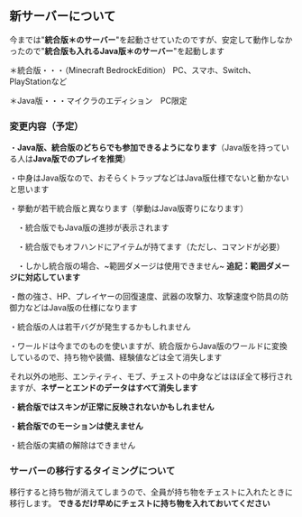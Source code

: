 ## 新サーバーについて
今までは"**統合版＊のサーバー**"を起動させていたのですが、安定して動作しなかったので"**統合版も入れるJava版＊のサーバー**"を起動します

＊統合版・・・（Minecraft BedrockEdition）  PC、スマホ、Switch、PlayStationなど

＊Java版・・・マイクラのエディション　PC限定
### 変更内容（予定）
・**Java版、統合版のどちらでも参加できるようになります**（Java版を持っている人は**Java版でのプレイを推奨**）

・中身はJava版なので、おそらくトラップなどはJava版仕様でないと動かないと思います

・挙動が若干統合版と異なります（挙動はJava版寄りになります）

　・統合版でもJava版の進捗が表示されます
 
　・統合版でもオフハンドにアイテムが持てます（ただし、コマンドが必要）
 
　・しかし統合版の場合、~範囲ダメージは使用できません~  **追記：範囲ダメージに対応しています**

  ・敵の強さ、HP、プレイヤーの回復速度、武器の攻撃力、攻撃速度や防具の防御力などはJava版の仕様になります

・統合版の人は若干バグが発生するかもしれません

・ワールドは今までのものを使いますが、統合版からJava版のワールドに変換しているので、持ち物や装備、経験値などは全て消失します

それ以外の地形、エンティティ、モブ、チェストの中身などはほぼ全て移行されますが、**ネザーとエンドのデータはすべて消失します**

・**統合版ではスキンが正常に反映されないかもしれません**

・**統合版でのモーションは使えません**

・統合版の実績の解除はできません
### サーバーの移行するタイミングについて
移行すると持ち物が消えてしまうので、全員が持ち物をチェストに入れたときに移行します。
**できるだけ早めにチェストに持ち物を入れておいてください**
